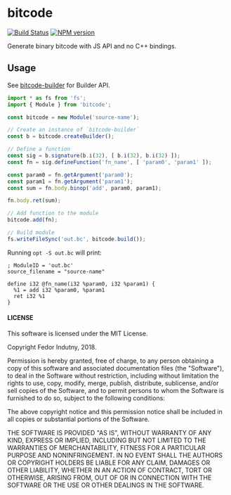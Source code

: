 # bitcode
[![Build Status](https://secure.travis-ci.org/indutny/bitcode.svg)](http://travis-ci.org/indutny/bitcode)
[![NPM version](https://badge.fury.io/js/bitcode.svg)](https://badge.fury.io/js/bitcode)

Generate binary bitcode with JS API and no C++ bindings.

## Usage

See [bitcode-builder][0] for Builder API.

```typescript
import * as fs from 'fs';
import { Module } from 'bitcode';

const bitcode = new Module('source-name');

// Create an instance of `bitcode-builder`
const b = bitcode.createBuilder();

// Define a function
const sig = b.signature(b.i(32), [ b.i(32), b.i(32) ]);
const fn = sig.defineFunction('fn_name', [ 'param0', 'param1' ]);

const param0 = fn.getArgument('param0');
const param1 = fn.getArgument('param1');
const sum = fn.body.binop('add', param0, param1);

fn.body.ret(sum);

// Add function to the module
bitcode.add(fn);

// Build module
fs.writeFileSync('out.bc', bitcode.build());
```

Running `opt -S out.bc` will print:

```bitcode
; ModuleID = 'out.bc'
source_filename = "source-name"

define i32 @fn_name(i32 %param0, i32 %param1) {
  %1 = add i32 %param0, %param1
  ret i32 %1
}
```

#### LICENSE

This software is licensed under the MIT License.

Copyright Fedor Indutny, 2018.

Permission is hereby granted, free of charge, to any person obtaining a
copy of this software and associated documentation files (the
"Software"), to deal in the Software without restriction, including
without limitation the rights to use, copy, modify, merge, publish,
distribute, sublicense, and/or sell copies of the Software, and to permit
persons to whom the Software is furnished to do so, subject to the
following conditions:

The above copyright notice and this permission notice shall be included
in all copies or substantial portions of the Software.

THE SOFTWARE IS PROVIDED "AS IS", WITHOUT WARRANTY OF ANY KIND, EXPRESS
OR IMPLIED, INCLUDING BUT NOT LIMITED TO THE WARRANTIES OF
MERCHANTABILITY, FITNESS FOR A PARTICULAR PURPOSE AND NONINFRINGEMENT. IN
NO EVENT SHALL THE AUTHORS OR COPYRIGHT HOLDERS BE LIABLE FOR ANY CLAIM,
DAMAGES OR OTHER LIABILITY, WHETHER IN AN ACTION OF CONTRACT, TORT OR
OTHERWISE, ARISING FROM, OUT OF OR IN CONNECTION WITH THE SOFTWARE OR THE
USE OR OTHER DEALINGS IN THE SOFTWARE.

[0]: https://github.com/indutny/bitcode-builder
